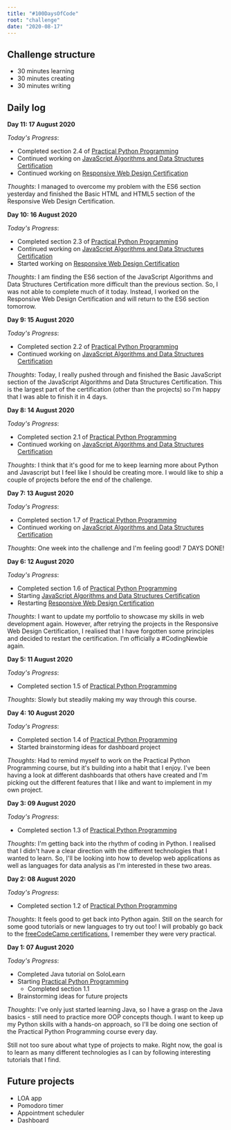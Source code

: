 ```yaml
---
title: "#100DaysOfCode"
root: "challenge"
date: "2020-08-17"
---
```


## Challenge structure

- 30 minutes learning
- 30 minutes creating
- 30 minutes writing

## Daily log

**Day 11: 17 August 2020**

_Today's Progress_:

- Completed section 2.4 of [Practical Python Programming](https://github.com/dabeaz-course/practical-python)
- Continued working on [JavaScript Algorithms and Data Structures Certification](https://www.freecodecamp.org/learn/)
- Continued working on [Responsive Web Design Certification](https://www.freecodecamp.org/learn/)

_Thoughts_: I managed to overcome my problem with the ES6 section yesterday and finished the Basic HTML and HTML5 section of the Responsive Web Design Certification.

**Day 10: 16 August 2020**

_Today's Progress_:

- Completed section 2.3 of [Practical Python Programming](https://github.com/dabeaz-course/practical-python)
- Continued working on [JavaScript Algorithms and Data Structures Certification](https://www.freecodecamp.org/learn/)
- Started working on [Responsive Web Design Certification](https://www.freecodecamp.org/learn/)

_Thoughts_: I am finding the ES6 section of the JavaScript Algorithms and Data Structures Certification more difficult than the previous section. So, I was not able to complete much of it today. Instead, I worked on the Responsive Web Design Certification and will return to the ES6 section tomorrow.

**Day 9: 15 August 2020**

_Today's Progress_:

- Completed section 2.2 of [Practical Python Programming](https://github.com/dabeaz-course/practical-python)
- Continued working on [JavaScript Algorithms and Data Structures Certification](https://www.freecodecamp.org/learn/)

_Thoughts_: Today, I really pushed through and finished the Basic JavaScript section of the JavaScript Algorithms and Data Structures Certification. This is the largest part of the certification (other than the projects) so I'm happy that I was able to finish it in 4 days.

**Day 8: 14 August 2020**

_Today's Progress_:

- Completed section 2.1 of [Practical Python Programming](https://github.com/dabeaz-course/practical-python)
- Continued working on [JavaScript Algorithms and Data Structures Certification](https://www.freecodecamp.org/learn/)

_Thoughts_: I think that it's good for me to keep learning more about Python and Javascript but I feel like I should be creating more. I would like to ship a couple of projects before the end of the challenge.

**Day 7: 13 August 2020**

_Today's Progress_:

- Completed section 1.7 of [Practical Python Programming](https://github.com/dabeaz-course/practical-python)
- Continued working on [JavaScript Algorithms and Data Structures Certification](https://www.freecodecamp.org/learn/)

_Thoughts_: One week into the challenge and I'm feeling good! 7 DAYS DONE!

**Day 6: 12 August 2020**

_Today's Progress_:

- Completed section 1.6 of [Practical Python Programming](https://github.com/dabeaz-course/practical-python)
- Starting [JavaScript Algorithms and Data Structures Certification](https://www.freecodecamp.org/learn/)
- Restarting [Responsive Web Design Certification](https://www.freecodecamp.org/learn/)

_Thoughts_: I want to update my portfolio to showcase my skills in web development again. However, after retrying the projects in the Responsive Web Design Certification, I realised that I have forgotten some principles and decided to restart the certification. I'm officially a #CodingNewbie again.

**Day 5: 11 August 2020**

_Today's Progress_:

- Completed section 1.5 of [Practical Python Programming](https://github.com/dabeaz-course/practical-python)

_Thoughts_: Slowly but steadily making my way through this course.

**Day 4: 10 August 2020**

_Today's Progress_:

- Completed section 1.4 of [Practical Python Programming](https://github.com/dabeaz-course/practical-python)
- Started brainstorming ideas for dashboard project

_Thoughts_: Had to remind myself to work on the Practical Python Programming course, but it's building into a habit that I enjoy. I've been having a look at different dashboards that others have created and I'm picking out the different features that I like and want to implement in my own project.

**Day 3: 09 August 2020**

_Today's Progress_:

- Completed section 1.3 of [Practical Python Programming](https://github.com/dabeaz-course/practical-python)

_Thoughts_: I'm getting back into the rhythm of coding in Python. I realised that I didn't have a clear direction with the different technologies that I wanted to learn. So, I'll be looking into how to develop web applications as well as languages for data analysis as I'm interested in these two areas.

**Day 2: 08 August 2020**

_Today's Progress_:

- Completed section 1.2 of [Practical Python Programming](https://github.com/dabeaz-course/practical-python)

_Thoughts_: It feels good to get back into Python again. Still on the search for some good tutorials or new languages to try out too! I will probably go back to the [freeCodeCamp certifications](https://www.freecodecamp.org/learn), I remember they were very practical.

**Day 1: 07 August 2020**

_Today's Progress_:

- Completed Java tutorial on SoloLearn
- Starting [Practical Python Programming](https://github.com/dabeaz-course/practical-python)
  - Completed section 1.1
- Brainstorming ideas for future projects

_Thoughts_: I've only just started learning Java, so I have a grasp on the Java basics - still need to practice more OOP concepts though. I want to keep up my Python skills with a hands-on approach, so I'll be doing one section of the Practical Python Programming course every day.

Still not too sure about what type of projects to make. Right now, the goal is to learn as many different technologies as I can by following interesting tutorials that I find.

## Future projects

- LOA app
- Pomodoro timer
- Appointment scheduler
- Dashboard
